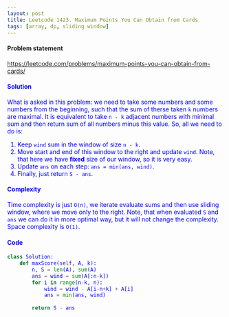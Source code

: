 ```yaml
---
layout: post
title: Leetcode 1423. Maximum Points You Can Obtain from Cards
tags: [array, dp, sliding window]
---
```


#### Problem statement

<a href="https://leetcode.com/problems/maximum-points-you-can-obtain-from-cards/"> <font color = blue>https://leetcode.com/problems/maximum-points-you-can-obtain-from-cards/

#### Solution
What is asked in this problem: we need to take some numbers and some numbers from the beginning, such that the sum of therse taken `k` numbers are maximal. It is equivalent to take `n - k` adjacent numbers with minimal sum and then return sum of all numbers minus this value. So, all we need to do is:

1. Keep `wind` sum in the window of size `n - k`.
2. Move start and end of this window to the right and update `wind`. Note, that here we have **fixed** size of our window, so it is very easy.
3. Update `ans` on each step: `ans = min(ans, wind)`.
4. Finally, just return `S - ans`.

#### Complexity
Time complexity is just `O(n)`, we iterate evaluate sums and then use sliding window, where we move only to the right. Note, that when evaluated `S` and `ans` we can do it in more optimal way, but it will not change the complexity. Space complexity is `O(1)`.

#### Code
```python
class Solution:
    def maxScore(self, A, k):
        n, S = len(A), sum(A)
        ans = wind = sum(A[:n-k])
        for i in range(n-k, n):
            wind = wind - A[i-n+k] + A[i]
            ans = min(ans, wind)
        
        return S - ans
```